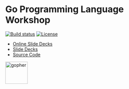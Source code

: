 # Go Programming Language Workshop

[![Build status](https://img.shields.io/travis/rfinochi/golang-workshop-decks?style=plastic)](https://travis-ci.org/rfinochi/golang-workshop-decks)
[![License](https://img.shields.io/github/license/rfinochi/golang-workshop-decks?style=plastic)](https://opensource.org/licenses/mit-license.php)

* [Online Slide Decks](https://decks.golang-workshop.io)
* [Slide Decks](https://github.com/rfinochi/golang-workshop-decks/tree/master/content)
* [Source Code](https://github.com/rfinochi/golang-workshop-src)

<img src="https://blog.golang.org/gopher/gopher.png" alt="gopher" width="70"/>